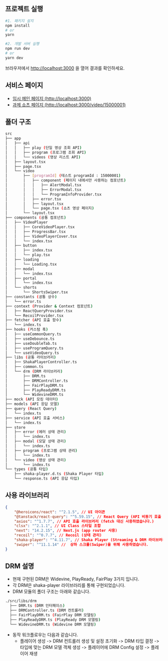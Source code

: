 ## 프로젝트 실행

```bash
#1. 패키지 설치
npm install
# or
yarn

#2. 개발 서버 실행
npm run dev
# or
yarn dev
```

브라우저에서 [http://localhost:3000](http://localhost:3000) 을 열어 결과를 확인하세요.

## 서비스 페이지
- [임시 메인 페이지 (http://localhost:3000)](http://localhost:3000)
- [과제 쇼츠 페이지 (http://localhost:3000/video/15000001)](http://localhost:3000/video/15000001)

## 폴더 구조

```bash
src
├── app
│   ├── api
│   │   ├── play (단일 영상 조회 API)
│   │   ├── program (프로그램 조회 API)
│   │   └── videos (영상 리스트 API)
│   ├── layout.tsx
│   ├── page.tsx
│   └── video
│       ├── [programId] (테스트 programId : 15000001)
│       │   ├── component (페이지 내에서만 사용하는 컴포넌트)
│       │   │   ├── AlertModal.tsx
│       │   │   ├── ErrorModal.tsx
│       │   │   └── ProgramInfoProvider.tsx
│       │   ├── error.tsx
│       │   ├── layout.tsx
│       │   └── page.tsx (쇼츠 영상 페이지)
│       └── layout.tsx
├── components (공통 컴포넌트)
│   ├── VideoPlayer
│   │   ├── CoreVideoPlayer.tsx
│   │   ├── ProgressBar.tsx
│   │   ├── VideoPlayerCover.tsx
│   │   └── index.tsx
│   ├── button
│   │   ├── index.tsx
│   │   └── play.tsx
│   ├── loading
│   │   └── Loading.tsx
│   ├── modal
│   │   └── index.tsx
│   ├── portal
│   │   └── index.tsx
│   └── shorts
│       └── ShortsSwiper.tsx
├── constants (공통 상수)
│   └── error.ts
├── context (Provider & Context 컴포넌트)
│   ├── ReactQueryProvider.tsx
│   └── RecoilProvider.tsx
├── fetcher (API 호출 함수)
│   └── index.ts
├── hooks (커스텀 훅)
│   ├── useCommonQuery.ts
│   ├── useDebounce.ts
│   ├── useDoubleTab.ts
│   ├── useProgramQuery.ts
│   └── useVideoQuery.ts
├── libs (공통 라이브러리)
│   ├── ShakaPlayerController.ts
│   ├── common.ts
│   └── drm (DRM 라이브러리)
│       ├── DRM.ts
│       ├── DRMController.ts
│       ├── FairPlayDRM.ts
│       ├── PlayReadyDRM.ts
│       └── WidevineDRM.ts
├── mock (API 모킹 데이터)
├── models (API 응답 모델)
├── query (React Query)
│   └── index.ts
├── service (API 호출 서비스)
│   └── index.ts
├── store
│   ├── error (에러 상태 관리)
│   │   └── index.ts
│   ├── modal (모달 상태 관리)
│   │   └── index.ts
│   ├── program (프로그램 상태 관리)
│   │   └── index.ts
│   └── video (영상 상태 관리)
│       └── index.ts
└── types (공통 타입)
    ├── shaka-player.d.ts (Shaka Player 타입)
    └── response.ts (API 응답 타입)
```
## 사용 라이브러리

```json
{
    "@heroicons/react": "^2.1.5", // UI 아이콘
    "@tanstack/react-query": "^5.59.15", // React Query (API 비동기 호출 라이브러리)
    "axios": "^1.7.7", // API 호출 라이브러리 (fetch 대신 사용하였습니다.)
    "clsx": "^2.1.1", // UI Class 스타일 조합
    "next": "14.2.15", // Next.js (app router 사용)
    "recoil": "^0.7.7", // Recoil (상태 관리)
    "shaka-player": "^4.11.7", // Shaka Player (Streaming & DRM 라이브러리)
    "swiper": "^11.1.14" //  상하 스크롤(Swiper)을 위해 사용하였습니다.
}
```

## DRM 설명

- 현재 구현된 DRM은 Widevine, PlayReady, FairPlay 3가지 입니다.
- 각 DRM은 shaka-player 라이브러리를 통해 구현되었습니다.
- DRM 모듈의 폴더 구조는 아래와 같습니다.

```bash
./src/libs/drm
  ├── DRM.ts (DRM 인터페이스)
  ├── DRMController.ts (DRM 컨트롤러)
  ├── FairPlayDRM.ts (FairPlay DRM 모델링)
  ├── PlayReadyDRM.ts (PlayReady DRM 모델링)
  └── WidevineDRM.ts (Widevine DRM 모델링)
```

- 동작 워크플로우는 다음과 같습니다.
  - 플레이어 생성 -> DRM 컨트롤러 생성 및 설정 초기화 -> DRM 타입 결정 -> 타입에 맞는 DRM 모델 객체 생성 -> 플레이어에 DRM Config 설정 -> 플레이어 재생

